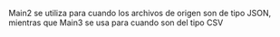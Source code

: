 Main2 se utiliza para cuando los archivos de origen son de tipo JSON, mientras que Main3 se usa para cuando son del tipo CSV
